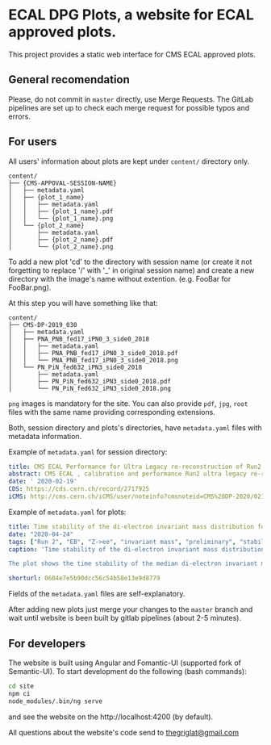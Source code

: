 # ECAL DPG Plots, a website for ECAL approved plots.

This project provides a static web interface for CMS ECAL approved plots.

## General recomendation

Please, do not commit in `master` directly, use Merge Requests. The GitLab pipelines are set up to check each merge request for possible typos and errors.

## For users

All users' information about plots are kept under `content/` directory only.


```
content/
├── {CMS-APPOVAL-SESSION-NAME}
│   ├── metadata.yaml
│   ├── {plot_1_name}
│   │   ├── metadata.yaml
│   │   ├── {plot_1_name}.pdf
│   │   └── {plot_1_name}.png
│   └── {plot_2_name}
│       ├── metadata.yaml
│       ├── {plot_2_name}.pdf
│       └── {plot_2_name}.png
```

To add a new plot 'cd' to the directory with session name (or create it not forgetting to replace '/' with '_' in original session name) and create a new directory with the image's name without extention. (e.g. FooBar for FooBar.png).

At this step you will have something like that:

```
content/
├── CMS-DP-2019_030
│   ├── metadata.yaml
│   ├── PNA_PNB_fed17_iPN0_3_side0_2018
│   │   ├── metadata.yaml
│   │   ├── PNA_PNB_fed17_iPN0_3_side0_2018.pdf
│   │   └── PNA_PNB_fed17_iPN0_3_side0_2018.png
│   └── PN_PiN_fed632_iPN3_side0_2018
│       ├── metadata.yaml
│       ├── PN_PiN_fed632_iPN3_side0_2018.pdf
│       └── PN_PiN_fed632_iPN3_side0_2018.png
```

`png` images is mandatory for the site. You can also provide `pdf`, `jpg`, `root` files with the same name providing corresponding extensions.

Both, session directory and plots's directories, have `metadata.yaml` files with metadata information.

Example of `metadata.yaml` for session directory:

```YAML
title: CMS ECAL Performance for Ultra Legacy re-reconstruction of Run2 
abstract: CMS ECAL , calibration and performance Run2 ultra legacy re-reconstruction. Summary plots 
date: ' 2020-02-19'
CDS: https://cds.cern.ch/record/2717925
iCMS: http://cms.cern.ch/iCMS/user/noteinfo?cmsnoteid=CMS%20DP-2020/021
```

Example of `metadata.yaml` for plots:

```YAML
title: Time stability of the di-electron invariant mass distribution for the full Run2 data-taking period using Z→ee.
date: "2020-04-24" 
tags: ["Run 2", "EB", "Z->ee", "invariant mass", "preliminary", "stability plot"]
caption: 'Time stability of the di-electron invariant mass distribution for the full Run2 data-taking period using Z→ee.

The plot shows the time stability of the median di-electron invariant mass with a refined re-calibration performed in 2019 for the full Run2 dataset. Both electrons are required to be in the ECAL Barrel. Each time bin has around 10,000 events. The error bar on the points denotes the statistical uncertainty on the median, which is evaluated as the central 95% interval of medians obtained from 200 "bootstrap" re-samplings. The right panel shows the distribution of the medians. At the analysis level, residual drifts in the energy scale with time are corrected for in approximately 18-hour intervals corresponding to at most one LHC fill.'

shorturl: 0604e7e5b90dcc56c54b58e13e9d8779
```

Fields of the `metadata.yaml` files are self-explanatory.

After adding new plots just merge your changes to the `master` branch and wait until website is been built by gitlab pipelines (about 2-5 minutes).

## For developers

The website is built using Angular and Fomantic-UI (supported fork of Semantic-UI).
To start development do the following (bash commands):

```bash
cd site
npm ci
node_modules/.bin/ng serve
```

and see the website on the http://localhost:4200 (by default).

All questions about the website's code send to thegriglat@gmail.com
